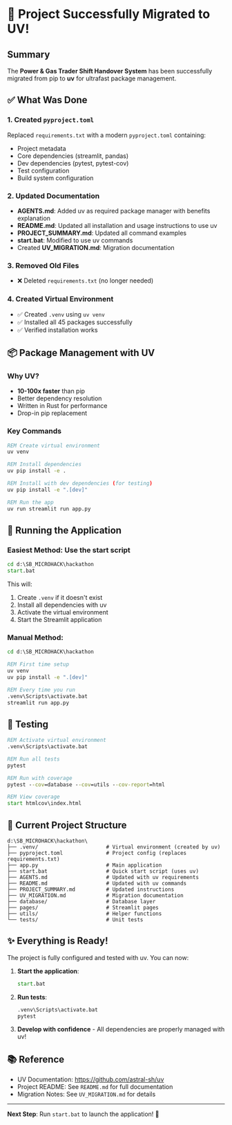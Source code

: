 # 🎉 Project Successfully Migrated to UV!

## Summary

The **Power & Gas Trader Shift Handover System** has been successfully migrated from pip to **uv** for ultrafast package management.

## ✅ What Was Done

### 1. Created `pyproject.toml`
Replaced `requirements.txt` with a modern `pyproject.toml` containing:
- Project metadata
- Core dependencies (streamlit, pandas)
- Dev dependencies (pytest, pytest-cov)
- Test configuration
- Build system configuration

### 2. Updated Documentation
- **AGENTS.md**: Added uv as required package manager with benefits explanation
- **README.md**: Updated all installation and usage instructions to use uv
- **PROJECT_SUMMARY.md**: Updated all command examples
- **start.bat**: Modified to use uv commands
- Created **UV_MIGRATION.md**: Migration documentation

### 3. Removed Old Files
- ❌ Deleted `requirements.txt` (no longer needed)

### 4. Created Virtual Environment
- ✅ Created `.venv` using `uv venv`
- ✅ Installed all 45 packages successfully
- ✅ Verified installation works

## 📦 Package Management with UV

### Why UV?
- **10-100x faster** than pip
- Better dependency resolution
- Written in Rust for performance
- Drop-in pip replacement

### Key Commands

```cmd
REM Create virtual environment
uv venv

REM Install dependencies
uv pip install -e .

REM Install with dev dependencies (for testing)
uv pip install -e ".[dev]"

REM Run the app
uv run streamlit run app.py
```

## 🚀 Running the Application

### Easiest Method: Use the start script
```cmd
cd d:\SB_MICROHACK\hackathon
start.bat
```

This will:
1. Create `.venv` if it doesn't exist
2. Install all dependencies with uv
3. Activate the virtual environment
4. Start the Streamlit application

### Manual Method:
```cmd
cd d:\SB_MICROHACK\hackathon

REM First time setup
uv venv
uv pip install -e ".[dev]"

REM Every time you run
.venv\Scripts\activate.bat
streamlit run app.py
```

## 🧪 Testing

```cmd
REM Activate virtual environment
.venv\Scripts\activate.bat

REM Run all tests
pytest

REM Run with coverage
pytest --cov=database --cov=utils --cov-report=html

REM View coverage
start htmlcov\index.html
```

## 📁 Current Project Structure

```
d:\SB_MICROHACK\hackathon\
├── .venv/                      # Virtual environment (created by uv)
├── pyproject.toml              # Project config (replaces requirements.txt)
├── app.py                      # Main application
├── start.bat                   # Quick start script (uses uv)
├── AGENTS.md                   # Updated with uv requirements
├── README.md                   # Updated with uv commands
├── PROJECT_SUMMARY.md          # Updated instructions
├── UV_MIGRATION.md             # Migration documentation
├── database/                   # Database layer
├── pages/                      # Streamlit pages
├── utils/                      # Helper functions
└── tests/                      # Unit tests
```

## ✨ Everything is Ready!

The project is fully configured and tested with uv. You can now:

1. **Start the application**:
   ```cmd
   start.bat
   ```

2. **Run tests**:
   ```cmd
   .venv\Scripts\activate.bat
   pytest
   ```

3. **Develop with confidence** - All dependencies are properly managed with uv!

## 📚 Reference

- UV Documentation: https://github.com/astral-sh/uv
- Project README: See `README.md` for full documentation
- Migration Notes: See `UV_MIGRATION.md` for details

---

**Next Step**: Run `start.bat` to launch the application! 🚀
